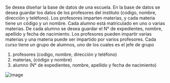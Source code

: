 Se desea diseñar la base de datos de una escuela. 
En la base de datos se desea guardar los datos de los  profesores del instituto (codigo, nombre, dirección y teléfono). 
Los profesores imparten materias, y cada materia tiene un código y un nombre. 
Cada alumno está matriculado en uno o varias materias. 
De cada alumno se desea guardar el N° de expedientes, nombre, apellido y fecha de nacimiento. 
Los profesores pueden impartir varias materias y una materia puede ser impartido por varios profesores.
Cada curso tiene un grupo de alumnos, uno de los cuales es el jefe de grupo



1. profesores (codigo, nombre, dirección y teléfono)
2.  materias, (código y nombre)
3.  alumno (N° de expedientes, nombre, apellido y fecha de nacimiento)

![image](https://user-images.githubusercontent.com/104279705/169672389-2771cc9e-d0a2-47fc-84f1-0c6c523072a3.png)


